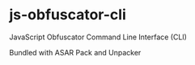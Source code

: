 # js-obfuscator-cli
JavaScript Obfuscator Command Line Interface (CLI)

Bundled with ASAR Pack and Unpacker
